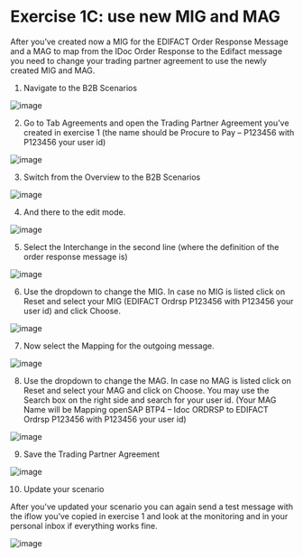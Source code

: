 # **Exercise 1C: use new MIG and MAG**

After you’ve created now a MIG for the EDIFACT Order Response Message and a MAG to map from the IDoc Order Response to the Edifact message you need to change your trading partner agreement to use the newly created MIG and MAG.

1. Navigate to the B2B Scenarios

![image](assets/4.1.png)

2. Go to Tab Agreements and open the Trading Partner Agreement you’ve created in exercise 1 (the name should be Procure to Pay – P123456 with P123456 your user id)

![image](assets/4.2.png)

3. Switch from the Overview to the B2B Scenarios

![image](assets/4.3.png)

4. And there to the edit mode.

![image](assets/4.4.png)

5. Select the Interchange in the second line (where the definition of the order response message is)

![image](assets/4.5.png)

6. Use the dropdown to change the MIG. In case no MIG is listed click on Reset and select your MIG (EDIFACT Ordrsp P123456 with P123456 your user id) and click Choose.

![image](assets/4.6.png)

7. Now select the Mapping for the outgoing message.

![image](assets/4.7.png)

8. Use the dropdown to change the MAG. In case no MAG is listed click on Reset and select your MAG and click on Choose. You may use the Search box on the right side and search for your user id. (Your MAG Name will be Mapping openSAP BTP4 – Idoc ORDRSP to EDIFACT Ordrsp P123456 with P123456 your user id) 

![image](assets/4.8.png)

9. Save the Trading Partner Agreement

![image](assets/4.9.png)

10. Update your scenario

After you've updated your scenario you can again send a test message with the iflow you’ve copied in exercise 1 and look at the monitoring and in your personal inbox if everything works fine.

![image](assets/4.10.png)

